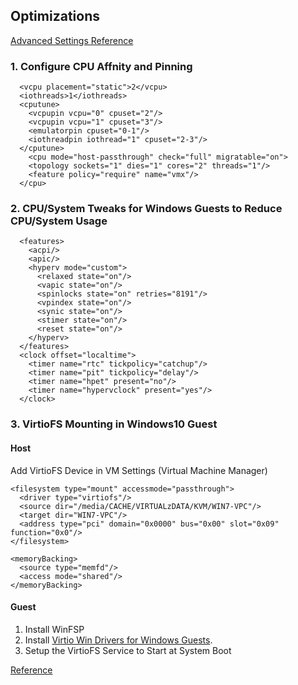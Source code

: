 ## Optimizations

[Advanced Settings Reference](https://github.com/avarghesein/-NIX/blob/main/Lubuntu%2020.04/Virtualization/Qemu-KVM/Performance%20Optimization%20-%20Qemu-KVM%20Guests.md)

  ### 1. Configure CPU Affnity and Pinning

      <vcpu placement="static">2</vcpu>
      <iothreads>1</iothreads>
      <cputune>
        <vcpupin vcpu="0" cpuset="2"/>
        <vcpupin vcpu="1" cpuset="3"/>
        <emulatorpin cpuset="0-1"/>
        <iothreadpin iothread="1" cpuset="2-3"/>
      </cputune>
        <cpu mode="host-passthrough" check="full" migratable="on">
        <topology sockets="1" dies="1" cores="2" threads="1"/>
        <feature policy="require" name="vmx"/>
      </cpu>


  ### 2. CPU/System Tweaks for Windows Guests to Reduce CPU/System Usage

      <features>
        <acpi/>
        <apic/>
        <hyperv mode="custom">
          <relaxed state="on"/>
          <vapic state="on"/>
          <spinlocks state="on" retries="8191"/>
          <vpindex state="on"/>
          <synic state="on"/>
          <stimer state="on"/>
          <reset state="on"/>
        </hyperv>
      </features>
      <clock offset="localtime">
        <timer name="rtc" tickpolicy="catchup"/>
        <timer name="pit" tickpolicy="delay"/>
        <timer name="hpet" present="no"/>
        <timer name="hypervclock" present="yes"/>
      </clock>
  
  ### 3. VirtioFS Mounting in Windows10 Guest

  #### Host
  Add VirtioFS Device in VM Settings (Virtual Machine Manager)

    <filesystem type="mount" accessmode="passthrough">
      <driver type="virtiofs"/>
      <source dir="/media/CACHE/VIRTUALzDATA/KVM/WIN7-VPC"/>
      <target dir="WIN7-VPC"/>
      <address type="pci" domain="0x0000" bus="0x00" slot="0x09" function="0x0"/>
    </filesystem>
    
    <memoryBacking>
      <source type="memfd"/>
      <access mode="shared"/>
    </memoryBacking>

  #### Guest
  1. Install WinFSP
  2. Install [Virtio Win Drivers for Windows Guests](https://fedorapeople.org/groups/virt/virtio-win/direct-downloads/stable-virtio/virtio-win.iso).
  3. Setup the VirtioFS Service to Start at System Boot
     
  [Reference](https://virtio-fs.gitlab.io/howto-windows.html)




  
